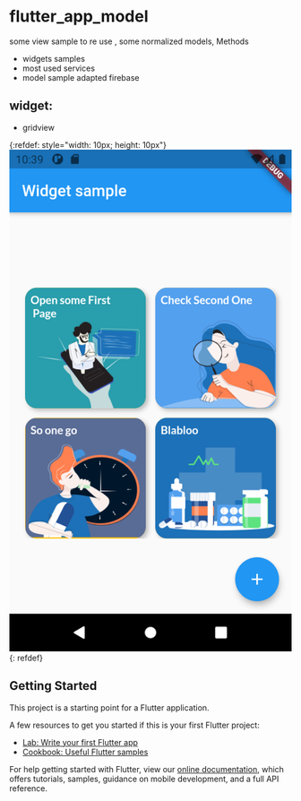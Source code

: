 # flutter_app_model

some view sample to re use , some normalized models, Methods 
- widgets samples
- most used services 
- model sample adapted firebase 


## widget:
  - gridview

{:refdef: style="width: 10px; height: 10px"}
![Alt text](screenshots/Screenshot_gridview.png)
{: refdef}




## Getting Started

This project is a starting point for a Flutter application.

A few resources to get you started if this is your first Flutter project:

- [Lab: Write your first Flutter app](https://flutter.dev/docs/get-started/codelab)
- [Cookbook: Useful Flutter samples](https://flutter.dev/docs/cookbook)

For help getting started with Flutter, view our
[online documentation](https://flutter.dev/docs), which offers tutorials,
samples, guidance on mobile development, and a full API reference.
